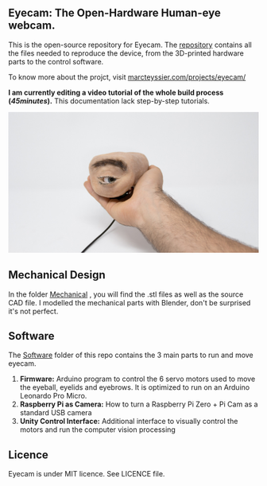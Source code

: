 ## Eyecam: The Open-Hardware Human-eye webcam.  

This is the open-source repository for Eyecam. The [repository](https://github.com/marcteys/eyecam) contains all the files needed to reproduce the device, from the 3D-printed hardware parts to the control software. 

To know more about the projct, visit [marcteyssier.com/projects/eyecam/](https://marcteyssier.com/projects/eyecam/)

**I am currently editing a video tutorial of the whole build process (*45minutes*).** This documentation lack step-by-step tutorials. 


![Eyecam](https://raw.githubusercontent.com/marcteys/eyecam/main/Mechanical/pictures/eyecam.jpg)


## Mechanical Design

In the folder [Mechanical](https://github.com/marcteys/eyecam/tree/main/Mechanical) , you will find the .stl files as well as the source CAD file. I modelled the mechanical parts with Blender, don't be surprised it's not perfect. 


## Software 
The [Software](https://github.com/marcteys/eyecam/tree/main/Software) folder of this repo contains the 3 main parts to run and move eyecam.
1. **Firmware:**  Arduino program to control the 6 servo motors used to move the eyeball, eyelids and eyebrows. It is optimized to run on an Arduino Leonardo Pro Micro. 
2. **Raspberry Pi as Camera:** How to turn a Raspberry Pi Zero + Pi Cam as a standard USB camera
3. **Unity Control Interface:** Additional interface to visually control the motors and  run the computer vision processing




## Licence
Eyecam is under MIT licence. See LICENCE file. 
